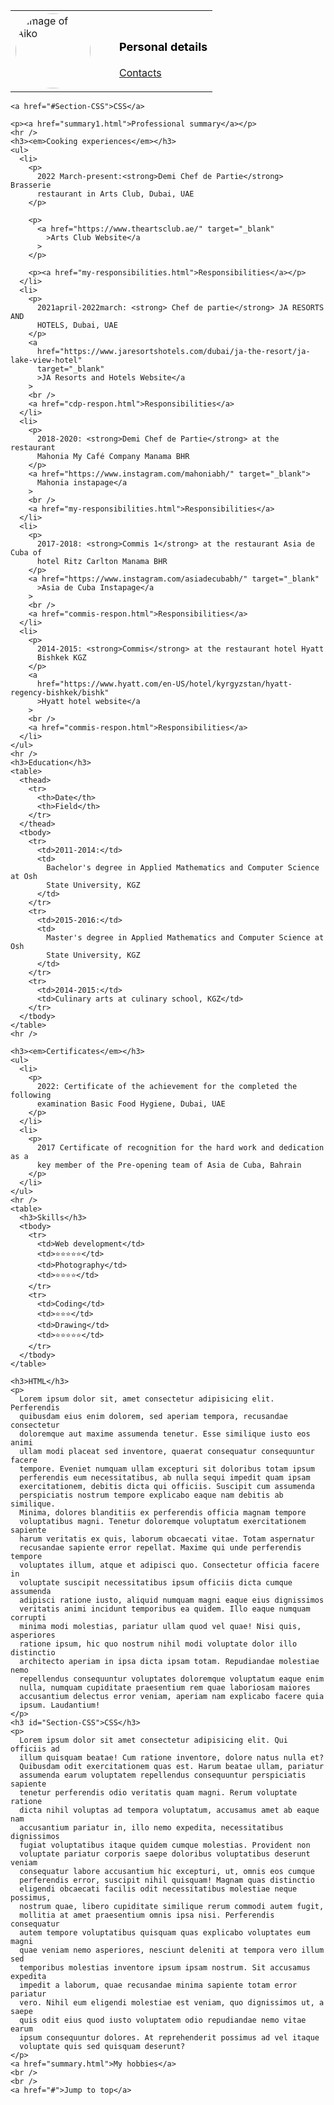 <html lang="zxx">
  <head>
    <meta charset="UTF-8" />
    <meta http-equiv="X-UA-Compatible" content="IE=edge" />
    <meta name="viewport" content="width=device-width, initial-scale=1.0" />
    <title>Aiperi's CV</title>
    <style>
      img {
        width: 120px;
        border-radius: 60px;
        float: left;
        margin-right: 30px;
      }
      em {
        color: black;
        font-style: normal;
        font-size: large;
      }
    </style>
  </head>
  <body>
    <table>
      <tr>
        <td>
          <img
            src="../images/42182097_20170619094549.jpg"
            alt="Image of Aiko"
          />
        </td>
        <td>
          <h1><em>Personal details</em></h1>
          <a href="contacts.html">Contacts</a>
          </p>
        </td>
      </tr>
    </table>

    <a href="#Section-CSS">CSS</a>

    <p><a href="summary1.html">Professional summary</a></p>
    <hr />
    <h3><em>Cooking experiences</em></h3>
    <ul>
      <li>
        <p>
          2022 March-present:<strong>Demi Chef de Partie</strong> Brasserie
          restaurant in Arts Club, Dubai, UAE
        </p>

        <p>
          <a href="https://www.theartsclub.ae/" target="_blank"
            >Arts Club Website</a
          >
        </p>

        <p><a href="my-responsibilities.html">Responsibilities</a></p>
      </li>
      <li>
        <p>
          2021april-2022march: <strong> Chef de partie</strong> JA RESORTS AND
          HOTELS, Dubai, UAE
        </p>
        <a
          href="https://www.jaresortshotels.com/dubai/ja-the-resort/ja-lake-view-hotel"
          target="_blank"
          >JA Resorts and Hotels Website</a
        >
        <br />
        <a href="cdp-respon.html">Responsibilities</a>
      </li>
      <li>
        <p>
          2018-2020: <strong>Demi Chef de Partie</strong> at the restaurant
          Mahonia My Café Company Manama BHR
        </p>
        <a href="https://www.instagram.com/mahoniabh/" target="_blank">
          Mahonia instapage</a
        >
        <br />
        <a href="my-responsibilities.html">Responsibilities</a>
      </li>
      <li>
        <p>
          2017-2018: <strong>Commis 1</strong> at the restaurant Asia de Cuba of
          hotel Ritz Carlton Manama BHR
        </p>
        <a href="https://www.instagram.com/asiadecubabh/" target="_blank"
          >Asia de Cuba Instapage</a
        >
        <br />
        <a href="commis-respon.html">Responsibilities</a>
      </li>
      <li>
        <p>
          2014-2015: <strong>Commis</strong> at the restaurant hotel Hyatt
          Bishkek KGZ
        </p>
        <a
          href="https://www.hyatt.com/en-US/hotel/kyrgyzstan/hyatt-regency-bishkek/bishk"
          >Hyatt hotel website</a
        >
        <br />
        <a href="commis-respon.html">Responsibilities</a>
      </li>
    </ul>
    <hr />
    <h3>Education</h3>
    <table>
      <thead>
        <tr>
          <th>Date</th>
          <th>Field</th>
        </tr>
      </thead>
      <tbody>
        <tr>
          <td>2011-2014:</td>
          <td>
            Bachelor's degree in Applied Mathematics and Computer Science at Osh
            State University, KGZ
          </td>
        </tr>
        <tr>
          <td>2015-2016:</td>
          <td>
            Master's degree in Applied Mathematics and Computer Science at Osh
            State University, KGZ
          </td>
        </tr>
        <tr>
          <td>2014-2015:</td>
          <td>Culinary arts at culinary school, KGZ</td>
        </tr>
      </tbody>
    </table>
    <hr />

    <h3><em>Certificates</em></h3>
    <ul>
      <li>
        <p>
          2022: Certificate of the achievement for the completed the following
          examination Basic Food Hygiene, Dubai, UAE
        </p>
      </li>
      <li>
        <p>
          2017 Certificate of recognition for the hard work and dedication as a
          key member of the Pre-opening team of Asia de Cuba, Bahrain
        </p>
      </li>
    </ul>
    <hr />
    <table>
      <h3>Skills</h3>
      <tbody>
        <tr>
          <td>Web development</td>
          <td>⭐⭐⭐⭐⭐</td>
          <td>Photography</td>
          <td>⭐⭐⭐⭐</td>
        </tr>
        <tr>
          <td>Coding</td>
          <td>⭐⭐⭐</td>
          <td>Drawing</td>
          <td>⭐⭐⭐⭐⭐</td>
        </tr>
      </tbody>
    </table>

    <h3>HTML</h3>
    <p>
      Lorem ipsum dolor sit, amet consectetur adipisicing elit. Perferendis
      quibusdam eius enim dolorem, sed aperiam tempora, recusandae consectetur
      doloremque aut maxime assumenda tenetur. Esse similique iusto eos animi
      ullam modi placeat sed inventore, quaerat consequatur consequuntur facere
      tempore. Eveniet numquam ullam excepturi sit doloribus totam ipsum
      perferendis eum necessitatibus, ab nulla sequi impedit quam ipsam
      exercitationem, debitis dicta qui officiis. Suscipit cum assumenda
      perspiciatis nostrum tempore explicabo eaque nam debitis ab similique.
      Minima, dolores blanditiis ex perferendis officia magnam tempore
      voluptatibus magni. Tenetur doloremque voluptatum exercitationem sapiente
      harum veritatis ex quis, laborum obcaecati vitae. Totam aspernatur
      recusandae sapiente error repellat. Maxime qui unde perferendis tempore
      voluptates illum, atque et adipisci quo. Consectetur officia facere in
      voluptate suscipit necessitatibus ipsum officiis dicta cumque assumenda
      adipisci ratione iusto, aliquid numquam magni eaque eius dignissimos
      veritatis animi incidunt temporibus ea quidem. Illo eaque numquam corrupti
      minima modi molestias, pariatur ullam quod vel quae! Nisi quis, asperiores
      ratione ipsum, hic quo nostrum nihil modi voluptate dolor illo distinctio
      architecto aperiam in ipsa dicta ipsam totam. Repudiandae molestiae nemo
      repellendus consequuntur voluptates doloremque voluptatum eaque enim
      nulla, numquam cupiditate praesentium rem quae laboriosam maiores
      accusantium delectus error veniam, aperiam nam explicabo facere quia
      ipsum. Laudantium!
    </p>
    <h3 id="Section-CSS">CSS</h3>
    <p>
      Lorem ipsum dolor sit amet consectetur adipisicing elit. Qui officiis ad
      illum quisquam beatae! Cum ratione inventore, dolore natus nulla et?
      Quibusdam odit exercitationem quas est. Harum beatae ullam, pariatur
      assumenda earum voluptatem repellendus consequuntur perspiciatis sapiente
      tenetur perferendis odio veritatis quam magni. Rerum voluptate ratione
      dicta nihil voluptas ad tempora voluptatum, accusamus amet ab eaque nam
      accusantium pariatur in, illo nemo expedita, necessitatibus dignissimos
      fugiat voluptatibus itaque quidem cumque molestias. Provident non
      voluptate pariatur corporis saepe doloribus voluptatibus deserunt veniam
      consequatur labore accusantium hic excepturi, ut, omnis eos cumque
      perferendis error, suscipit nihil quisquam! Magnam quas distinctio
      eligendi obcaecati facilis odit necessitatibus molestiae neque possimus,
      nostrum quae, libero cupiditate similique rerum commodi autem fugit,
      mollitia at amet praesentium omnis ipsa nisi. Perferendis consequatur
      autem tempore voluptatibus quisquam quas explicabo voluptates eum magni
      quae veniam nemo asperiores, nesciunt deleniti at tempora vero illum sed
      temporibus molestias inventore ipsum ipsam nostrum. Sit accusamus expedita
      impedit a laborum, quae recusandae minima sapiente totam error pariatur
      vero. Nihil eum eligendi molestiae est veniam, quo dignissimos ut, a saepe
      quis odit eius quod iusto voluptatem odio repudiandae nemo vitae earum
      ipsum consequuntur dolores. At reprehenderit possimus ad vel itaque
      voluptate quis sed quisquam deserunt?
    </p>
    <a href="summary.html">My hobbies</a>
    <br />
    <br />
    <a href="#">Jump to top</a>
  </body>
</html>
